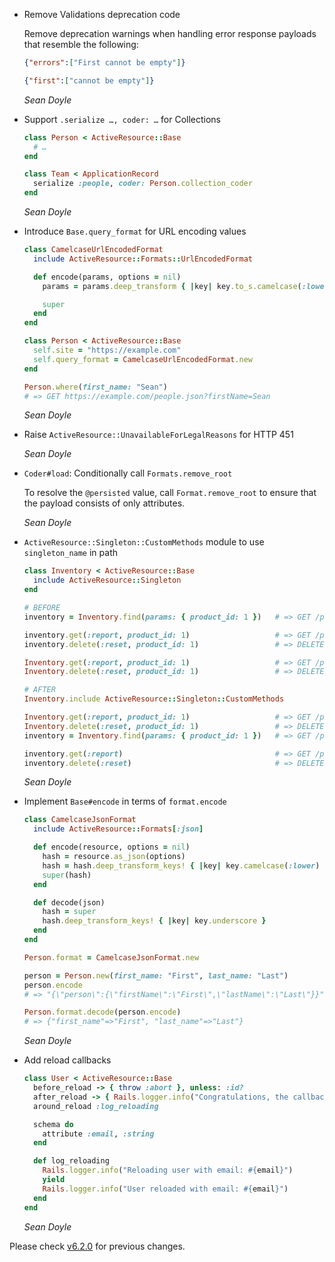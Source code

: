 *   Remove Validations deprecation code

    Remove deprecation warnings when handling error response payloads that
    resemble the following:

    ```json
    {"errors":["First cannot be empty"]}

    {"first":["cannot be empty"]}
    ```

    *Sean Doyle*

*   Support `.serialize …, coder: …` for Collections

    ```ruby
    class Person < ActiveResource::Base
      # …
    end

    class Team < ApplicationRecord
      serialize :people, coder: Person.collection_coder
    end
    ```

    *Sean Doyle*

*   Introduce `Base.query_format` for URL encoding values

    ```ruby
    class CamelcaseUrlEncodedFormat
      include ActiveResource::Formats::UrlEncodedFormat

      def encode(params, options = nil)
        params = params.deep_transform { |key| key.to_s.camelcase(:lower) }

        super
      end
    end

    class Person < ActiveResource::Base
      self.site = "https://example.com"
      self.query_format = CamelcaseUrlEncodedFormat.new
    end

    Person.where(first_name: "Sean")
    # => GET https://example.com/people.json?firstName=Sean
    ```

    *Sean Doyle*

*   Raise `ActiveResource::UnavailableForLegalReasons` for HTTP 451

    *Sean Doyle*

*   `Coder#load`: Conditionally call `Formats.remove_root`

    To resolve the `@persisted` value, call `Format.remove_root` to ensure
    that the payload consists of only attributes.

    *Sean Doyle*

*   `ActiveResource::Singleton::CustomMethods` module to use `singleton_name` in path

    ```ruby
    class Inventory < ActiveResource::Base
      include ActiveResource::Singleton
    end

    # BEFORE
    inventory = Inventory.find(params: { product_id: 1 })   # => GET /products/1/inventory.json

    inventory.get(:report, product_id: 1)                   # => GET /products/1/inventories/report.json
    inventory.delete(:reset, product_id: 1)                 # => DELETE /products/1/inventories/reset.json

    Inventory.get(:report, product_id: 1)                   # => GET /products/1/inventories/report.json
    Inventory.delete(:reset, product_id: 1)                 # => DELETE /products/1/inventories/reset.json

    # AFTER
    Inventory.include ActiveResource::Singleton::CustomMethods

    Inventory.get(:report, product_id: 1)                   # => GET /products/1/inventory/report.json
    Inventory.delete(:reset, product_id: 1)                 # => DELETE /products/1/inventory/reset.json
    inventory = Inventory.find(params: { product_id: 1 })   # => GET /products/1/inventory.json

    inventory.get(:report)                                  # => GET /products/1/inventory/report.json
    inventory.delete(:reset)                                # => DELETE /products/1/inventory/reset.json
    ```

    *Sean Doyle*

*   Implement `Base#encode` in terms of `format.encode`

    ```ruby
    class CamelcaseJsonFormat
      include ActiveResource::Formats[:json]

      def encode(resource, options = nil)
        hash = resource.as_json(options)
        hash = hash.deep_transform_keys! { |key| key.camelcase(:lower) }
        super(hash)
      end

      def decode(json)
        hash = super
        hash.deep_transform_keys! { |key| key.underscore }
      end
    end

    Person.format = CamelcaseJsonFormat.new

    person = Person.new(first_name: "First", last_name: "Last")
    person.encode
    # => "{\"person\":{\"firstName\":\"First\",\"lastName\":\"Last\"}}"

    Person.format.decode(person.encode)
    # => {"first_name"=>"First", "last_name"=>"Last"}
    ```

    *Sean Doyle*

*   Add reload callbacks

    ```ruby
    class User < ActiveResource::Base
      before_reload -> { throw :abort }, unless: :id?
      after_reload -> { Rails.logger.info("Congratulations, the callback has run!") }
      around_reload :log_reloading

      schema do
        attribute :email, :string
      end

      def log_reloading
        Rails.logger.info("Reloading user with email: #{email}")
        yield
        Rails.logger.info("User reloaded with email: #{email}")
      end
    end
    ```

    *Sean Doyle*

Please check [v6.2.0](https://github.com/rails/activeresource/releases/tag/v6.2.0) for previous changes.
